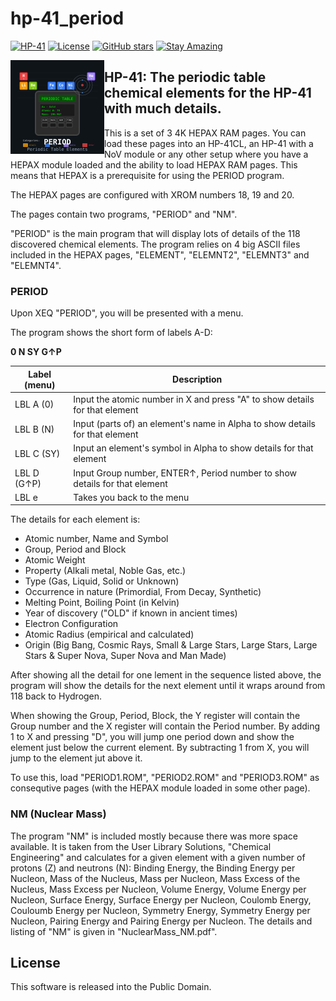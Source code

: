 # hp-41_period

[![HP-41](https://img.shields.io/badge/HP--41-Calculator-orange)](https://en.wikipedia.org/wiki/HP-41C)
[![License](https://img.shields.io/badge/License-Public%20Domain-brightgreen.svg)](https://unlicense.org/)
[![GitHub stars](https://img.shields.io/github/stars/isene/hp-41_period.svg)](https://github.com/isene/hp-41_period/stargazers)
[![Stay Amazing](https://img.shields.io/badge/Stay-Amazing-blue.svg)](https://isene.org)

<img src="img/period_logo.svg" align="left" width="150" height="150" alt="Periodic Table Logo">

## HP-41: The periodic table chemical elements for the HP-41 with much details.

This is a set of 3 4K HEPAX RAM pages. You can load these pages into an HP-41CL, an HP-41 with a NoV module or any other setup where you have a HEPAX module loaded and the ability to load HEPAX RAM pages. This means that HEPAX is a prerequisite for using the PERIOD program.

The HEPAX pages are configured with XROM numbers 18, 19 and 20.

The pages contain two programs, "PERIOD" and "NM".

"PERIOD" is the main program that will display lots of details of the 118 discovered chemical elements. The program relies on 4 big ASCII files included in the HEPAX pages, "ELEMENT", "ELEMNT2", "ELEMNT3" and "ELEMNT4". 

### PERIOD

Upon XEQ "PERIOD", you will be presented with a menu.

The program shows the short form of labels A-D:

**__0 N SY G↑P__**

Label (menu)	|Description
----------------|-----------
LBL A (0) |Input the atomic number in X and press "A" to show details for that element
LBL B (N) |Input (parts of) an element's name in Alpha to show details for that element
LBL C (SY) |Input an element's symbol in Alpha  to show details for that element
LBL D (G↑P) |Input Group number, ENTER↑, Period number to show details for that element
LBL e |Takes you back to the menu

The details for each element is:

* Atomic number, Name and Symbol
* Group, Period and Block
* Atomic Weight
* Property (Alkali metal, Noble Gas, etc.)
* Type (Gas, Liquid, Solid or Unknown)
* Occurrence in nature (Primordial, From Decay, Synthetic)
* Melting Point, Boiling Point (in Kelvin)
* Year of discovery ("OLD" if known in ancient times)
* Electron Configuration
* Atomic Radius (empirical and calculated)
* Origin (Big Bang, Cosmic Rays, Small & Large Stars, Large Stars, Large Stars & Super Nova, Super Nova and Man Made)

After showing all the detail for one lement in the sequence listed above, the program will show the details for the next element until it wraps around from 118 back to Hydrogen.

When showing the Group, Period, Block, the Y register will contain the Group number and the X register will contain the Period number. By adding 1 to X and pressing "D", you will jump one period down and show the element just below the current element. By subtracting 1 from X, you will jump to the element jut above it.

To use this, load "PERIOD1.ROM", "PERIOD2.ROM" and "PERIOD3.ROM" as consequtive pages (with the HEPAX module loaded in some other page).

### NM (Nuclear Mass)

The program "NM" is included mostly because there was more space available. It is taken from the User Library Solutions, "Chemical Engineering" and calculates for a given element with a given number of protons (Z) and neutrons (N): Binding Energy, the Binding Energy per Nucleon, Mass of the Nucleus, Mass per Nucleon, Mass Excess of the Nucleus, Mass Excess per Nucleon, Volume Energy, Volume Energy per Nucleon, Surface Energy, Surface Energy per Nucleon, Coulomb Energy, Couloumb Energy per Nucleon, Symmetry Energy, Symmetry Energy per Nucleon, Pairing Energy and Pairing Energy per Nucleon. The details and listing of "NM" is given in "NuclearMass_NM.pdf".

## License
This software is released into the Public Domain.

